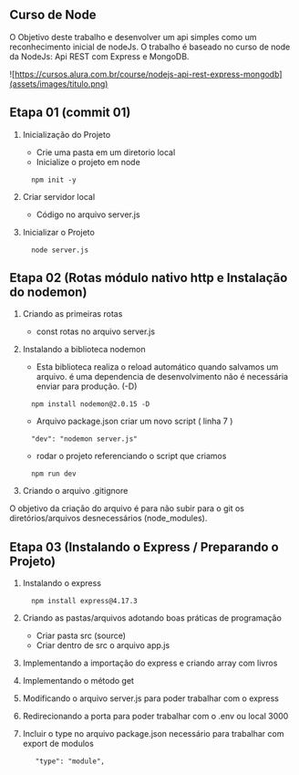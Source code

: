 ## Curso de Node

O Objetivo deste trabalho e desenvolver um api simples como um reconhecimento inicial de nodeJs. O trabalho é baseado no curso de 
node da NodeJs: Api REST com Express e MongoDB.

![https://cursos.alura.com.br/course/nodejs-api-rest-express-mongodb](assets/images/titulo.png)

## Etapa 01 (commit 01)

1. Inicialização do Projeto
    - Crie uma pasta em um diretorio local
    - Inicialize o projeto em node
    ```
      npm init -y
    ```

2. Criar servidor local
    - Código no arquivo server.js

3. Inicializar o Projeto
    ```
      node server.js
    ```
## Etapa 02 (Rotas módulo nativo http e Instalação do nodemon)

1. Criando as primeiras rotas
    - const rotas no arquivo server.js

2. Instalando a biblioteca nodemon
    - Esta biblioteca realiza o reload automático quando salvamos um arquivo. é uma dependencia de desenvolvimento
    não é necessária enviar para produção. (-D)
    ```
      npm install nodemon@2.0.15 -D
    ```
    - Arquivo package.json criar um novo script ( linha 7 )
    ```
      "dev": "nodemon server.js"
    ```
    - rodar o projeto referenciando o script que criamos
    ```
      npm run dev
    ```

3. Criando o arquivo .gitignore

O objetivo da criação do arquivo é para não subir para o git os diretórios/arquivos desnecessários (node_modules).

## Etapa 03 (Instalando o Express / Preparando o Projeto)

1. Instalando o express
    ```
      npm install express@4.17.3
    ```
2. Criando as pastas/arquivos adotando boas práticas de programação
    - Criar pasta src (source)
    - Criar dentro de src o arquivo app.js

3. Implementando a importação do express e criando array com livros

4. Implementando o método get

5. Modificando o arquivo server.js para poder trabalhar com o express

6. Redirecionando a porta para poder trabalhar com o .env ou local 3000

7. Incluir o type no arquivo package.json necessário para trabalhar com export de modulos
    ```
       "type": "module",
    ```
